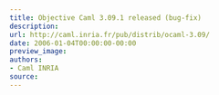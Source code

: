 ```yaml
---
title: Objective Caml 3.09.1 released (bug-fix)
description:
url: http://caml.inria.fr/pub/distrib/ocaml-3.09/
date: 2006-01-04T00:00:00-00:00
preview_image:
authors:
- Caml INRIA
source:
---
```



